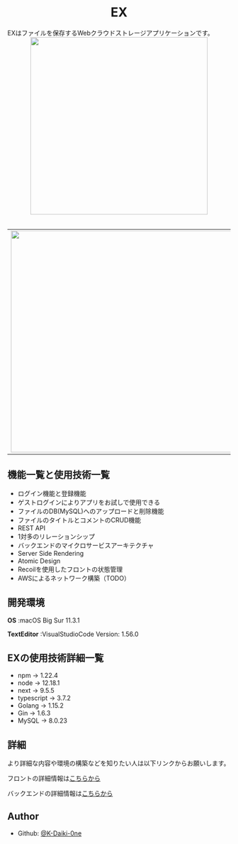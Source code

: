 <h1 align="center">EX</h1>


<div align="left">
EXはファイルを保存するWebクラウドストレージアプリケーションです。
</div>

<div align='center'>
<img width='400'  src='https://user-images.githubusercontent.com/51228144/100496857-f5977300-319a-11eb-8253-7edd5fe8f5af.png'>
</div>
<br />

<table>
  <tr>
    <td>
      <img width='500' src='https://user-images.githubusercontent.com/51228144/117543284-18d22280-b057-11eb-9a0f-cdfc8d18acdf.png'>
    </td>
    <td>
      <img width='500' src='https://user-images.githubusercontent.com/51228144/117543246-e6c0c080-b056-11eb-918c-8ea271d49fb7.png'>
    </td>
  </tr>
</table>

## 機能一覧と使用技術一覧

- ログイン機能と登録機能
- ゲストログインによりアプリをお試しで使用できる
- ファイルのDB(MySQL)へのアップロードと削除機能
- ファイルのタイトルとコメントのCRUD機能
- REST API
- 1対多のリレーションシップ
- バックエンドのマイクロサービスアーキテクチャ
- Server Side Rendering
- Atomic Design
- Recoilを使用したフロントの状態管理
- AWSによるネットワーク構築（TODO）

## 開発環境

**OS**
:macOS Big Sur 11.3.1

**TextEditor**
:VisualStudioCode Version: 1.56.0

## EXの使用技術詳細一覧

- npm -> 1.22.4
- node -> 12.18.1
- next -> 9.5.5
- typescript -> 3.7.2
- Golang -> 1.15.2
- Gin -> 1.6.3
- MySQL -> 8.0.23

## 詳細

より詳細な内容や環境の構築などを知りたい人は以下リンクからお願いします。

フロントの詳細情報は[こちらから]('https://github.com/K-Daiki-0ne/ex/tree/main/web#readme)

バックエンドの詳細情報は[こちらから]('https://github.com/K-Daiki-0ne/ex/tree/main/functions#readme)

## Author

* Github: [@K-Daiki-0ne](https://github.com/K-Daiki-0ne)